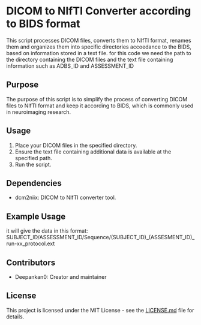 # DICOM to NIfTI Converter according to BIDS format

This script processes DICOM files, converts them to NIfTI format, renames them and organizes them into specific directories accoedance to the BIDS, based on information stored in a text file.
for this code we need the path to the directory containing the DICOM files and the text file containing information such as ADBS_ID and ASSESSMENT_ID


## Purpose
The purpose of this script is to simplify the process of converting DICOM files to NIfTI format and keep it according to BIDS, which is commonly used in neuroimaging research.

## Usage
1. Place your DICOM files in the specified directory.
2. Ensure the text file containing additional data is available at the specified path.
3. Run the script.

## Dependencies
- dcm2niix: DICOM to NIfTI converter tool.

## Example Usage
it will give the data in this format:
SUBJECT_ID/ASSESSMENT_ID/Sequence/(SUBJECT_ID)_(ASSESMENT_ID)_run-xx_protocol.ext

## Contributors
- Deepankan0: Creator and maintainer

## License
This project is licensed under the MIT License - see the [LICENSE.md](LICENSE.md) file for details.

